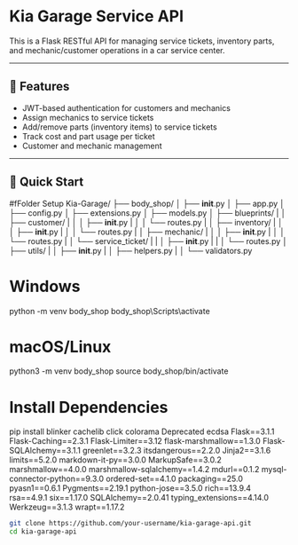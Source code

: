 # Kia Garage Service API

This is a Flask RESTful API for managing service tickets, inventory parts, and mechanic/customer operations in a car service center.

---

## 🔧 Features

- JWT-based authentication for customers and mechanics
- Assign mechanics to service tickets
- Add/remove parts (inventory items) to service tickets
- Track cost and part usage per ticket
- Customer and mechanic management

---

## 🚀 Quick Start

#fFolder Setup
Kia-Garage/
├── body_shop/
│   ├── __init__.py
│   ├── app.py
│   ├── config.py
│   ├── extensions.py
│   ├── models.py
│   ├── blueprints/
|   │   ├── customer/
|   │   │   ├── __init__.py
|   │   │   └── routes.py
|   │   ├── inventory/
|   │   │   ├── __init__.py
|   │   │   └── routes.py
|   │   ├── mechanic/
|   │   │   ├── __init__.py
|   │   │   └── routes.py
|   │   └── service_ticket/
|   |   │   ├── __init__.py
|   |   │   └── routes.py
│   ├── utils/
|   │   ├── __init__.py
|   │   ├── helpers.py
|   │   └── validators.py

# Windows
python -m venv body_shop
body_shop\Scripts\activate

# macOS/Linux
python3 -m venv body_shop
source body_shop/bin/activate

# Install Dependencies
pip install blinker cachelib click colorama Deprecated ecdsa Flask==3.1.1 Flask-Caching==2.3.1 Flask-Limiter==3.12 flask-marshmallow==1.3.0 Flask-SQLAlchemy==3.1.1 greenlet==3.2.3 itsdangerous==2.2.0 Jinja2==3.1.6 limits==5.2.0 markdown-it-py==3.0.0 MarkupSafe==3.0.2 marshmallow==4.0.0 marshmallow-sqlalchemy==1.4.2 mdurl==0.1.2 mysql-connector-python==9.3.0 ordered-set==4.1.0 packaging==25.0 pyasn1==0.6.1 Pygments==2.19.1 python-jose==3.5.0 rich==13.9.4 rsa==4.9.1 six==1.17.0 SQLAlchemy==2.0.41 typing_extensions==4.14.0 Werkzeug==3.1.3 wrapt==1.17.2


```bash
git clone https://github.com/your-username/kia-garage-api.git
cd kia-garage-api
